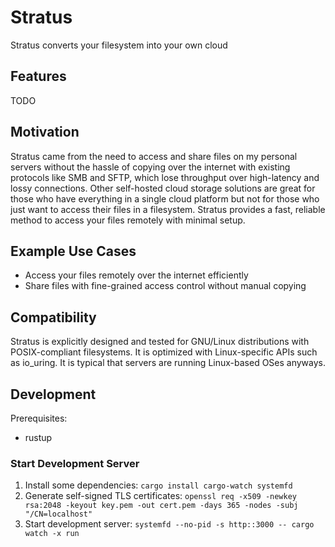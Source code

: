 # Stratus

Stratus converts your filesystem into your own cloud

## Features

TODO

## Motivation

Stratus came from the need to access and share files on my personal servers without the hassle of copying over the internet with existing protocols like SMB and SFTP, which lose throughput over high-latency and lossy connections. Other self-hosted cloud storage solutions are great for those who have everything in a single cloud platform but not for those who just want to access their files in a filesystem. Stratus provides a fast, reliable method to access your files remotely with minimal setup.

## Example Use Cases

- Access your files remotely over the internet efficiently
- Share files with fine-grained access control without manual copying

## Compatibility

Stratus is explicitly designed and tested for GNU/Linux distributions with POSIX-compliant filesystems. It is optimized with Linux-specific APIs such as io_uring. It is typical that servers are running Linux-based OSes anyways.

## Development

Prerequisites:

- rustup

### Start Development Server

1. Install some dependencies: `cargo install cargo-watch systemfd`
2. Generate self-signed TLS certificates: `openssl req -x509 -newkey rsa:2048 -keyout key.pem -out cert.pem -days 365 -nodes -subj "/CN=localhost"`
3. Start development server: `systemfd --no-pid -s http::3000 -- cargo watch -x run`
